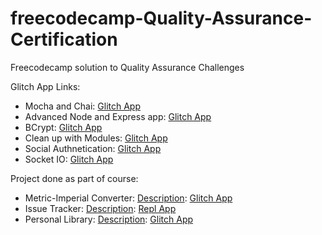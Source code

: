 # freecodecamp-Quality-Assurance-Certification    
Freecodecamp solution to Quality Assurance Challenges    
    
Glitch App Links:    
- Mocha and Chai: [Glitch App](https://calm-cocoa.glitch.me)   
- Advanced Node and Express app: [Glitch App](https://succulent-crawdad.glitch.me)   
- BCrypt: [Glitch App](https://glitch.com/edit/#!/decisive-sailor)   
- Clean up with Modules: [Glitch App](https://nine-cylinder-1.glitch.me)    
- Social Authnetication: [Glitch App](https://calico-launch-1.glitch.me)    
- Socket IO: [Glitch App](https://painted-stork.glitch.me)    


Project done as part of course:
- Metric-Imperial Converter: [Description](Project-Description/Metric-Imperial-Converter.md): [Glitch App](https://separated-towering-olive.glitch.me/)
- Issue Tracker: [Description](Project-Description/): [Repl App](https://project-american-british-english-translator.mandeep147.repl.co)
- Personal Library: [Description](Project-Description/): [Glitch App]()
